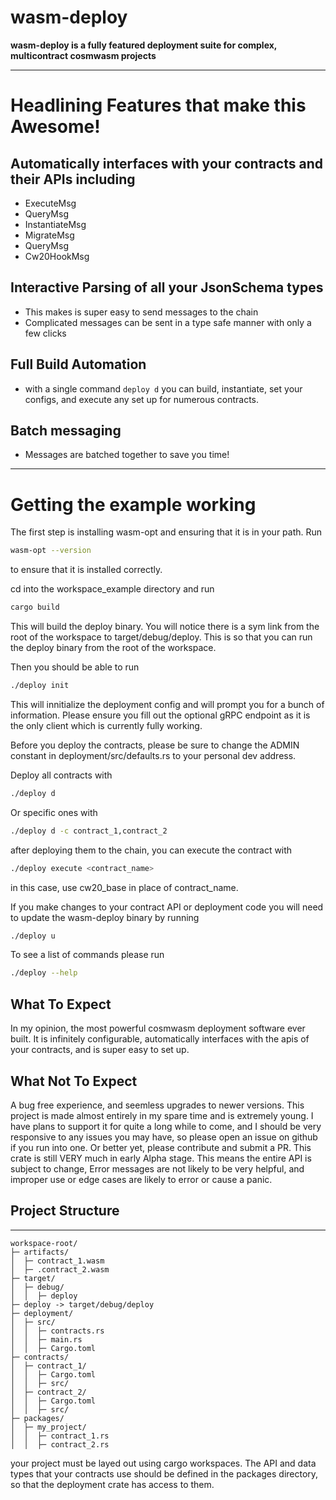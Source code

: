 # wasm-deploy

**wasm-deploy is a fully featured deployment suite for complex, multicontract cosmwasm projects**

---

# Headlining Features that make this Awesome!
## Automatically interfaces with your contracts and their APIs including
 - ExecuteMsg
 - QueryMsg
 - InstantiateMsg
 - MigrateMsg
 - QueryMsg
 - Cw20HookMsg
 
## Interactive Parsing of all your JsonSchema types
 - This makes is super easy to send messages to the chain
 - Complicated messages can be sent in a type safe manner with only a few clicks

## Full Build Automation
 - with a single command ```deploy d``` you can build, instantiate, set your configs, and execute any set up for numerous contracts.

## Batch messaging
 - Messages are batched together to save you time!

---

# Getting the example working

The first step is installing wasm-opt and ensuring that it is in your path. Run 
```bash
wasm-opt --version  
``` 
to ensure that it is installed correctly.

cd into the workspace_example directory and run 
```bash
cargo build
```
This will build the deploy binary. You will notice there is a sym link from the root of the workspace to target/debug/deploy. This is so that you can run the deploy binary from the root of the workspace.

Then you should be able to run
```bash
./deploy init
```
This will innitialize the deployment config and will prompt you for a bunch of information. Please ensure you fill out the optional gRPC endpoint as it is the only client which is currently fully working.

Before you deploy the contracts, please be sure to change the ADMIN constant in deployment/src/defaults.rs to your personal dev address.

Deploy all contracts with
```bash
./deploy d
```

Or specific ones with
```bash
./deploy d -c contract_1,contract_2
```

after deploying them to the chain, you can execute the contract with
```bash
./deploy execute <contract_name>
```
in this case, use cw20_base in place of contract_name.

If you make changes to your contract API or deployment code you will need to update the wasm-deploy binary by running
```bash
./deploy u
```

To see a list of commands please run 
```bash
./deploy --help
```

## What To Expect

In my opinion, the most powerful cosmwasm deployment software ever built. It is infinitely configurable, automatically interfaces with the apis of your contracts, and is super easy to set up.

## What Not To Expect

A bug free experience, and seemless upgrades to newer versions. This project is made almost entirely in my spare time and is extremely young. I have plans to support it for quite a long while to come, and I should be very responsive to any issues you may have, so please open an issue on github if you run into one. Or better yet, please contribute and submit a PR. This crate is still VERY much in early Alpha stage. This means the entire API is subject to change, Error messages are not likely to be very helpful, and improper use or edge cases are likely to error or cause a panic.

## Project Structure

---
```
workspace-root/
├─ artifacts/
│  ├─ contract_1.wasm
│  ├─ .contract_2.wasm
├─ target/
│  ├─ debug/
│  │  ├─ deploy
├─ deploy -> target/debug/deploy
├─ deployment/
│  ├─ src/
│  │  ├─ contracts.rs
│  │  ├─ main.rs
│  │  ├─ Cargo.toml
├─ contracts/
│  ├─ contract_1/
│  │  ├─ Cargo.toml
│  │  ├─ src/
│  ├─ contract_2/
│  │  ├─ Cargo.toml
│  │  ├─ src/
├─ packages/
│  ├─ my_project/
│  │  ├─ contract_1.rs
│  │  ├─ contract_2.rs
```

your project must be layed out using cargo workspaces. The API and data types that your contracts use should be defined in the packages directory, so that the deployment crate has access to them.
